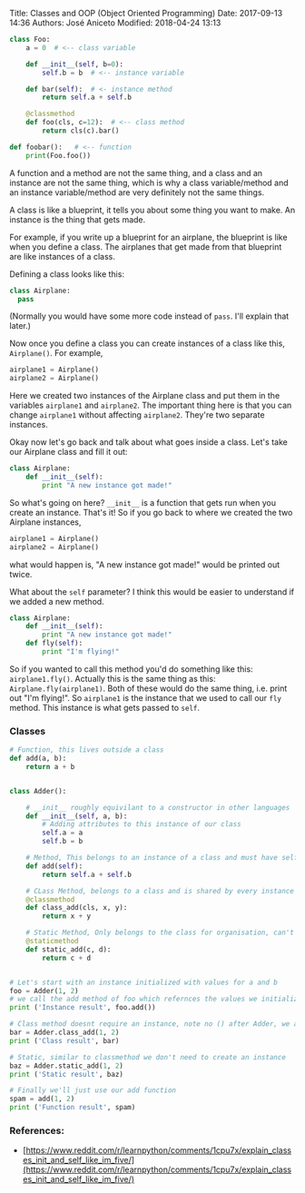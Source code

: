 Title: Classes and OOP (Object Oriented Programming)
Date: 2017-09-13 14:36
Authors: José Aniceto
Modified: 2018-04-24 13:13


```python
class Foo:
    a = 0  # <-- class variable

    def __init__(self, b=0):
        self.b = b  # <-- instance variable

    def bar(self):  # <- instance method
        return self.a + self.b

    @classmethod
    def foo(cls, c=12):  # <-- class method
        return cls(c).bar()

def foobar():   # <-- function
    print(Foo.foo())
```

A function and a method are not the same thing, and a class and an instance are not the same thing, which is why a class variable/method and an instance variable/method are very definitely not the same things.

A class is like a blueprint, it tells you about some thing you want to make. An instance is the thing that gets made. 

For example, if you write up a blueprint for an airplane, the blueprint is like when you define a class. The airplanes that get made from that blueprint are like instances of a class. 

Defining a class looks like this:

```python
class Airplane:
  pass  
```

(Normally you would have some more code instead of `pass`. I'll explain that later.)
 
Now once you define a class you can create instances of a class like this, `Airplane()`. For example,

```python
airplane1 = Airplane()
airplane2 = Airplane()
```

Here we created two instances of the Airplane class and put them in the variables `airplane1` and `airplane2`. The important thing here is that you can change `airplane1` without affecting `airplane2`. They're two separate instances.

Okay now let's go back and talk about what goes inside a class. Let's take our Airplane class and fill it out:
```python
class Airplane:
    def __init__(self):
        print "A new instance got made!"
```
So what's going on here? `__init__` is a function that gets run when you create an instance. That's it! So if you go back to where we created the two Airplane instances,
```python
airplane1 = Airplane()
airplane2 = Airplane()
```

what would happen is, "A new instance got made!" would be printed out twice.

What about the `self` parameter? I think this would be easier to understand if we added a new method.

```python
class Airplane:
    def __init__(self):
        print "A new instance got made!"
    def fly(self):
        print "I'm flying!"
```

So if you wanted to call this method you'd do something like this: `airplane1.fly()`. Actually this is the same thing as this: `Airplane.fly(airplane1)`. Both of these would do the same thing, i.e. print out "I'm flying!". So `airplane1` is the instance that we used to call our `fly` method. This instance is what gets passed to `self`. 


### Classes

```python
# Function, this lives outside a class
def add(a, b):
    return a + b


class Adder():

    # __init__ roughly equivilant to a constructor in other languages
    def __init__(self, a, b):
        # Adding attributes to this instance of our class
        self.a = a
        self.b = b

    # Method, This belongs to an instance of a class and must have self as first argument. self refers to an instance of a class
    def add(self):
        return self.a + self.b

    # CLass Method, belongs to a class and is shared by every instance of the class, must have the class as first argument
    @classmethod
    def class_add(cls, x, y):
        return x + y

    # Static Method, Only belongs to the class for organisation, can't reference class or instance attributes
    @staticmethod
    def static_add(c, d):
        return c + d


# Let's start with an instance initialized with values for a and b
foo = Adder(1, 2)
# we call the add method of foo which refernces the values we initialized the class with
print ('Instance result', foo.add())

# Class method doesnt require an instance, note no () after Adder, we arent creating an instance, just referencing the class
bar = Adder.class_add(1, 2)
print ('Class result', bar)

# Static, similar to classmethod we don't need to create an instance
baz = Adder.static_add(1, 2)
print ('Static result', baz)

# Finally we'll just use our add function
spam = add(1, 2)
print ('Function result', spam)
```


### References:
* [https://www.reddit.com/r/learnpython/comments/1cpu7x/explain_classes_init_and_self_like_im_five/](https://www.reddit.com/r/learnpython/comments/1cpu7x/explain_classes_init_and_self_like_im_five/)
